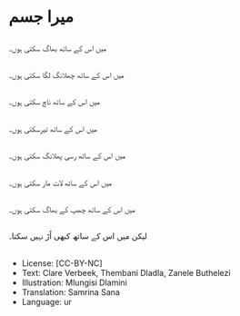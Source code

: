 # میرا جسم

##
میں اس کے ساتھ بھاگ سکتی ہوں۔

##
میں اس کے ساتھ چھلانگ لگا سکتی ہوں۔

##
میں اس کے ساتھ ناچ سکتی ہوں۔

##
میں اس کے ساتھ تیرسکتی ہوں۔

##
میں اس کے ساتھ رسی پھلانگ سکتی ہوں۔

##
میں اس کے ساتھ لات مار سکتی ہوں۔

##
میں اس کے ساتھ چھپ کے بھاگ سکتی ہوں۔

##
لیکن میں اس کے ساتھ کبھی اُڑ نہیں سکتا۔

##
* License: [CC-BY-NC]
* Text: Clare Verbeek, Thembani Dladla, Zanele Buthelezi
* Illustration: Mlungisi Dlamini
* Translation: Samrina Sana
* Language: ur
